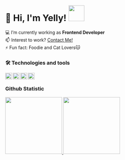 # 👋 Hi, I'm Yelly! <img src="https://media.giphy.com/media/mGcNjsfWAjY5AEZNw6/giphy.gif" width="50">
:computer: I’m currently working as **Frontend Developer**\
📫 Interest to work? [Contact Me!](https://yelly.netlify.app/)\
⚡ Fun fact: Foodie and Cat Lovers🐱


### 🛠  Technologies and tools
  <a href="#"><img align="left" alt="JavaScript" title="JavaScript" width="21px" src="https://upload.wikimedia.org/wikipedia/commons/9/99/Unofficial_JavaScript_logo_2.svg" /></a>
  <a href="https://www.typescriptlang.org/"><img align="left" alt="TypeScript" title="TypeScript" width="21px" src="https://www.typescriptlang.org/favicon-32x32.png?v=8944a05a8b601855de116c8a56d3b3ae" /></a>
  <a href="https://reactjs.org/"><img align="left" alt="React" title="React" width="21px" src="https://cdn.worldvectorlogo.com/logos/react-2.svg" /></a>
  <a href="https://nextjs.org/"><img align="left" alt="Next" title="Next (React SSR Framework)" width="21px" src="https://iconape.com/wp-content/files/gm/82643/svg/next-js.svg" /></a>
  <br>
  

### Github Statistic
<p align="left">
<a href="https://github.com/yellyputriw">
  <img height="180em" src="https://github-readme-stats-eight-theta.vercel.app/api?username=yellyputriw&show_icons=true&theme=algolia&include_all_commits=true&count_private=true"/>
  <img height="180em" src="https://github-readme-stats-eight-theta.vercel.app/api/top-langs/?username=yellyputriw&layout=compact&langs_count=8&theme=algolia"/>
</a>
</p>


